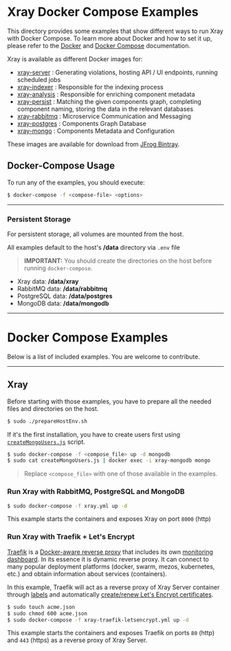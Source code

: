 # Xray Docker Compose Examples

This directory provides some examples that show different ways to run Xray with Docker Compose.
To learn more about Docker and how to set it up, please refer to the [Docker](https://docs.docker.com) and [Docker Compose](https://docs.docker.com/compose/overview/) documentation.  

Xray is available as different Docker images for:

* [xray-server](https://bintray.com/jfrog/reg2/jfrog%3Axray-server) : Generating violations, hosting API / UI endpoints, running scheduled jobs
* [xray-indexer](https://bintray.com/jfrog/reg2/jfrog%3Axray-indexer) : Responsible for the indexing process
* [xray-analysis](https://bintray.com/jfrog/reg2/jfrog%3Axray-analysis) : Responsible for enriching component metadata
* [xray-persist](https://bintray.com/jfrog/reg2/jfrog%3Axray-persist) : Matching the given components graph, completing component naming, storing the data in the relevant databases
* [xray-rabbitmq](https://bintray.com/jfrog/reg2/jfrog%3Axray-rabbitmq) : Microservice Communication and Messaging
* [xray-postgres](https://bintray.com/jfrog/reg2/jfrog%3Axray-postgres) : Components Graph Database
* [xray-mongo](https://bintray.com/jfrog/reg2/jfrog%3Axray-mongo) : Components Metadata and Configuration

These images are available for download from [JFrog Bintray](https://bintray.com/jfrog).

## Docker-Compose Usage

To run any of the examples, you should execute:

```bash
$ docker-compose -f <compose-file> <options>
```

---
### Persistent Storage

For persistent storage, all volumes are mounted from the host.

All examples default to the host's **/data** directory via `.env` file

> **IMPORTANT:** You should create the directories on the host before running `docker-compose`.

- Xray data: **/data/xray**
- RabbitMQ data: **/data/rabbitmq**
- PostgreSQL data: **/data/postgres**
- MongoDB data: **/data/mongodb**

---
# Docker Compose Examples

Below is a list of included examples. You are welcome to contribute.

---
## Xray

Before starting with those examples, you have to prepare all the needed files and directories on the host.

```bash
$ sudo ./prepareHostEnv.sh
```

If it's the first installation, you have to create users first using [`createMongoUsers.js`](createMongoUsers.js) script.

```bash
$ sudo docker-compose -f <compose_file> up -d mongodb
$ sudo cat createMongoUsers.js | docker exec -i xray-mongodb mongo
```

> Replace `<compose_file>` with one of those available in the examples.

### Run Xray with RabbitMQ, PostgreSQL and MongoDB

```bash
$ sudo docker-compose -f xray.yml up -d
```

This example starts the containers and exposes Xray on port `8000` (http)

### Run Xray with Traefik + Let's Encrypt

[Traefik](https://traefik.io/) is a [Docker-aware reverse proxy](https://docs.traefik.io/basics/) that includes its own [monitoring dashboard](https://docs.traefik.io/configuration/api/). In its essence it is dynamic reverse proxy. It can connect to many popular deployment platforms (docker, swarm, mezos, kubernetes, etc.) and obtain information about services (containers).

In this example, Traefik will act as a reverse proxy of Xray Server container through [labels](https://docs.docker.com/config/labels-custom-metadata/) and automatically [create/renew Let's Encrypt certificates](https://docs.traefik.io/configuration/acme/). 

```bash
$ sudo touch acme.json
$ sudo chmod 600 acme.json
$ sudo docker-compose -f xray-traefik-letsencrypt.yml up -d
```

This example starts the containers and exposes Traefik on ports `80` (http) and `443` (https) as a reverse proxy of Xray Server.
